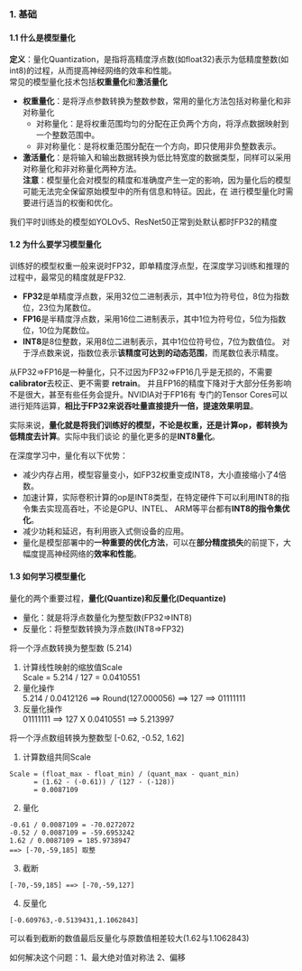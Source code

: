 ### 1. 基础
#### 1.1 什么是模型量化
**定义**：量化Quantization，是指将高精度浮点数(如float32)表示为低精度整数(如int8)的过程，从而提高神经网络的效率和性能。  
常见的模型量化技术包括**权重量化**和**激活量化**  
* **权重量化**：是将浮点参数转换为整数参数，常用的量化方法包括对称量化和非对称量化
  * 对称量化：是将权重范围均匀的分配在正负两个方向，将浮点数据映射到一个整数范围中。
  * 非对称量化：是将权重范围分配在一个方向，即只使用非负整数表示。
* **激活量化**：是将输入和输出数据转换为低比特宽度的数据类型，同样可以采用对称量化和非对称量化两种方法。  
**注意**：模型量化会对模型的精度和准确度产生一定的影响，因为量化后的模型可能无法完全保留原始模型中的所有信息和特征。因此，在
进行模型量化时需要进行适当的权衡和优化。

我们平时训练处的模型如YOLOv5、ResNet50正常到处默认都时FP32的精度

#### 1.2 为什么要学习模型量化
训练好的模型权重一般来说时FP32，即单精度浮点型，在深度学习训练和推理的过程中，最常见的精度就是FP32.  
* **FP32**是单精度浮点数，采用32位二进制表示，其中1位为符号位，8位为指数位，23位为尾数位。  
* **FP16**是半精度浮点数，采用16位二进制表示，其中1位为符号位，5位为指数位，10位为尾数位。  
* **INT8**是8位整数，采用8位二进制表示，其中1位位符号位，7位为数值位。
对于浮点数来说，指数位表示**该精度可达到的动态范围**，而尾数位表示精度。  

从FP32=>FP16是一种量化，只不过因为FP32=>FP16几乎是无损的，不需要**calibrator**去校正、更不需要
**retrain**。 并且FP16的精度下降对于大部分任务影响不是很大，甚至有些任务会提升。NVIDIA对于FP16有
专门的Tensor Cores可以进行矩阵运算，**相比于FP32来说吞吐量直接提升一倍，提速效果明显**。

实际来说，**量化就是将我们训练好的模型，不论是权重，还是计算op，都转换为低精度去计算**。实际中我们谈论
的量化更多的是**INT8量化**。

在深度学习中，量化有以下优势：
* 减少内存占用，模型容量变小，如FP32权重变成INT8，大小直接缩小了4倍数。
* 加速计算，实际卷积计算的op是INT8类型，在特定硬件下可以利用INT8的指令集去实现高吞吐，不论是GPU、INTEL、
ARM等平台都有**INT8的指令集优化**。
* 减少功耗和延迟，有利用嵌入式侧设备的应用。
* 量化是模型部署中的**一种重要的优化方法**，可以在**部分精度损失**的前提下，大幅度提高神经网络的**效率和性能**。

#### 1.3 如何学习模型量化
量化的两个重要过程，**量化(Quantize)**和**反量化(Dequantize)**
* 量化：就是将浮点数量化为整型数(FP32=>INT8)
* 反量化：将整型数转换为浮点数(INT8=>FP32)

将一个浮点数转换为整型数 (5.214)
1. 计算线性映射的缩放值Scale  
Scale = 5.214 / 127 = 0.0410551
2. 量化操作  
5.214 / 0.0412126 ==> Round(127.000056) ==> 127 ==> 01111111
3. 反量化操作   
01111111 ==> 127 X 0.0410551 ==> 5.213997  

将一个浮点数组转换为整数型 [-0.62, -0.52, 1.62]
1. 计算数组共同Scale  
``` 
Scale = (float_max - float_min) / (quant_max - quant_min)  
      = (1.62 - (-0.61)) / (127 - (-128))  
      = 0.0087109
```
2. 量化  
```
-0.61 / 0.0087109 = -70.0272072
-0.52 / 0.0087109 = -59.6953242	
1.62 / 0.0087109 = 185.9738947
==> [-70,-59,185] 取整
```
3. 截断  
```
[-70,-59,185] ==> [-70,-59,127]
```
4. 反量化  
```
[-0.609763,-0.5139431,1.1062843]
```
可以看到截断的数值最后反量化与原数值相差较大(1.62与1.1062843)

如何解决这个问题：1、最大绝对值对称法 2、偏移






















